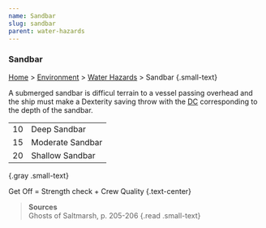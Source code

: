 ```yaml
---
name: Sandbar
slug: sandbar
parent: water-hazards
---
```

### Sandbar
[Home](dm-operations-center) > [Environment](environment) > [Water Hazards](water-hazards) > Sandbar {.small-text}

A submerged sandbar is difficul terrain to a vessel passing overhead and the ship must make a Dexterity saving throw with the [DC](difficulty-class) corresponding to the depth of the sandbar.

|||
| :-: | :--------------- |
| 10  | Deep Sandbar     |
| 15  | Moderate Sandbar |
| 20  | Shallow Sandbar  |
{.gray .small-text}

Get Off = Strength check + Crew Quality {.text-center}

> **Sources** <br/>
> Ghosts of Saltmarsh, p. 205-206
{.read .small-text}
